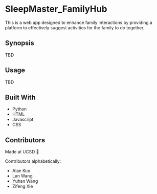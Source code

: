 # SleepMaster_FamilyHub
This is a web app designed to enhance family interactions by providing a platform to effectively suggest activities for the family to do together.

## Synopsis
TBD

## Usage
TBD

## Built With
 * Python
 * HTML
 * Javascript
 * CSS

## Contributors
Made at UCSD :see_no_evil:

Contributors alphabetically:
* Alan Kuo
* Lan Wang
* Yuhan Wang
* Zifeng Xie
